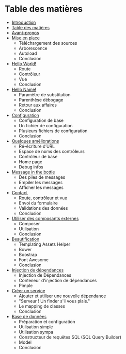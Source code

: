 # Table des matières

* [Introduction](README.html)
* [Table des matières](book/table_des_matieres/README.html)
* [Avant-propos](book/avant_propos/README.html)
* [Mise en place](book/mise_en_place/README.html)
    - Téléchargement des sources
    - Arborescence
    - Autoload
    - Conclusion
* [Hello World!](book/hello_world/README.html)
    - Route
    - Contrôleur
    - Vue
    - Conclusion
* [Hello Name!](book/hello_name/README.html)
    - Paramètre de substitution
    - Parenthèse débogage
    - Retour aux affaires
    - Conclusion
* [Configuration](book/configuration/README.html)
    - Configuration de base
    - Un fichier de configuration
    - Plusieurs fichiers de configuration
    - Conclusion
* [Quelques améliorations](book/quelques_ameliorations/README.html)
    - Ré-écriture d’URL
    - Espace de noms des contrôleurs
    - Contrôleur de base
    - Home page
    - Debug infos
* [Message in the bottle](book/message_in_the_bottle/README.html)
    - Des piles de messages
    - Empiler les messages
    - Afficher les messages
* [Contact](book/contact/README.html)
    - Route, contrôleur et vue
    - Envoi du formulaire
    - Validations des données
    - Conclusion
* [Utiliser des composants externes](book/utiliser_des_composants_externes/README.html)
    - Composer
    - Utilisation
    - Conclusion
* [Beautification](beautification/README.html)
    - Templating Assets Helper
    - Bower
    - Boostrap
    - Font Awesome
    - Conclusion
* [Injection de dépendances](book/injection_de_dependances/README.html)
    - Injection de Dépendances
    - Conteneur d'injection de dépendances
    - Pimple
* [Créer un service](book/creer_un_service/README.html)
    - Ajouter et utiliser une nouvelle dépendance
    - "Serveur ! Un finder s'il vous plais."
    - Le mapping de classes
    - Conclusion
* [Base de données](book/base_de_donnees/README.html)
    - Préparation et configuration
    - Utilisation simple
    - Utilisation sympa
    - Constructeur de requêtes SQL (SQL Query Builder)
    - Model
    - Conclusion
